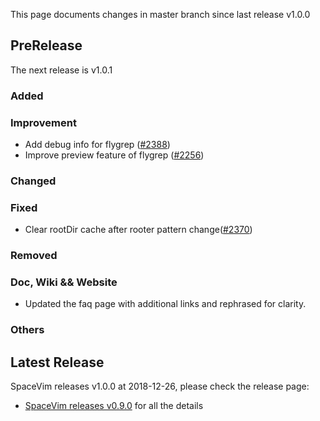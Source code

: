 This page documents changes in master branch since last release v1.0.0

## PreRelease

The next release is v1.0.1

### Added

### Improvement

- Add debug info for flygrep ([#2388](https://github.com/SpaceVim/SpaceVim/pull/2388))
- Improve preview feature of flygrep ([#2256](https://github.com/SpaceVim/SpaceVim/pull/2256))

### Changed

### Fixed

- Clear rootDir cache after rooter pattern change([#2370](https://github.com/SpaceVim/SpaceVim/pull/2370))

### Removed

### Doc, Wiki && Website

- Updated the faq page with additional links and rephrased for clarity.

### Others

## Latest Release

SpaceVim releases v1.0.0 at 2018-12-26, please check the release page:

- [SpaceVim releases v0.9.0](https://spacevim.org/SpaceVim-release-v1.0.0/) for all the details
